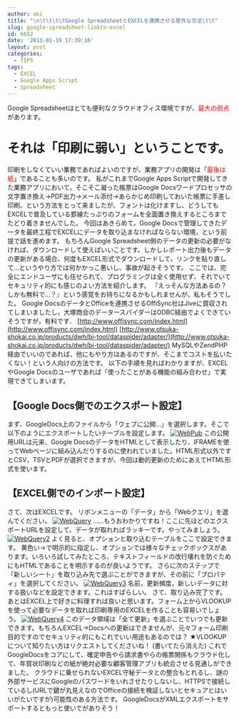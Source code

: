 ```yaml
---
author: aki
title: "\n\t\t\t\tGoogle SpreadsheetとEXCELを連携させる意外な方法\t\t"
slug: google-spreadsheet-linkto-excel
id: 6652
date: '2013-01-19 17:39:16'
layout: post
categories:
  - TIPS
tags:
  - EXCEL
  - Google Apps Script
  - Spreadsheet
---
```


Google Spreadsheetはとても便利なクラウドオフィス環境ですが、<span style="color: #ff0000;">最大の弱点</span>があります。

# それは「印刷に弱い」ということです。

印刷をしなくていい業務であればよいのですが、業務アプリの開発は「<span style="color: #ff0000;">最後は紙</span>」であることも多いのです。 私がこれまでGoogle Apps Scriptで開発してきた業務アプリにおいて，そこそこ凝った帳票はGoogle Docsワードプロセッサの文字置き換え→PDF出力→メール添付→あらかじめ印刷しておいた帳票に手差し印刷、という方法をとって来ましたが、フォントは化けますし、どうしてもEXCELで普及している罫線たっぷりのフォームを全面置き換えするところまでたどり着きませんでした。 今回はあきらめて，Google Docsで管理してきたデータを最終工程でEXCELにデータを取り込まなければならない環境，という前提で話を進めます。 もちろんGoogle Spreadsheet側のデータの更新の必要がなければ、ダウンロードして使えばいいことです。しかしレポート出力後もデータの更新がある場合、何度もEXCEL形式でダウンロードして，リンクを貼り直して…というやり方では何かかっこ悪いし、事故が起きそうです。 ここでは、完全にエンドユーザにも任せられて、プログラミングは全く使用せず、それでいてセキュリティ的にも感じのよい方法を紹介します。 『えっそんな方法あるの？しかも無料で…？』という感覚をお持ちになるかもしれませんが、私もそうでした。 Google DocsのデータとOfficeを連携させるOffiSync社はJiveに買収されてしまいましたし，大塚商会のデータースパイダーはODBC経由でよくできていそうですが，有料です． [http://www.offisync.com/index.html](http://www.offisync.com/index.html) [http://www.otsuka-shokai.co.jp/products/dwh/bi-tool/dataspider/adapter/](http://www.otsuka-shokai.co.jp/products/dwh/bi-tool/dataspider/adapter/) MySQLやZendPHP経由でいいのであれば、他にもやり方はあるのですが、そこまでコストを払いたくない！という人向けの方法です。 以下の手順を見ればわかりますが、EXCELやGoogle Docsのユーザであれば「使ったことがある機能の組み合わせ」で実現できてしまいます。

## 【Google Docs側でのエクスポート設定】

まず、GoogleDocs上のファイルから「ウェブに公開...」を選択します。そこで以下のようにエクスポートしたいテーブルを設定します。 [![WebPub](http://aki.shirai.as/wp-content/uploads/2013/01/WebPub.png)](http://aki.shirai.as/2013/01/google-spreadsheet-linkto-excel/webpub/) この公開用URLは元来、Google DocsのデータをHTMLとして表示したり、IFRAMEを使ってWebページに組み込んだりするのに使われていました。HTML形式以外ですとCSV，TSVとPDFが選択できますが、今回は動的更新のためにあえてHTML形式を使います。

## 【EXCEL側でのインポート設定】

さて、次はEXCELです。 リボンメニューの「データ」から「Webクエリ」を選んでください。 [![WebQuery](http://aki.shirai.as/wp-content/uploads/2013/01/WebQuery.png)](http://aki.shirai.as/2013/01/google-spreadsheet-linkto-excel/webquery/) ……もうおわかりですね！ここに先ほどのエクスポートURLを設定して、データが取れればラッキーです。やってみましょう。 [![WebQuery2](http://aki.shirai.as/wp-content/uploads/2013/01/WebQuery2.png)](http://aki.shirai.as/2013/01/google-spreadsheet-linkto-excel/webquery2/) よく見ると、オプションと取り込むテーブルをここで設定できます。 黄色い→で明示的に指定し、オプションでは様々なチェックボックスがあります。いろいろ試してみたところ、テキストフィールドの改行壊れを防ぐためにもHTMLであることを明示するのが良いようです。 さらに次のステップで「新しいシート」を取り込み先で選ぶことができますが、その前に「プロパティ」を選択してください。 [![WebQuery3](http://aki.shirai.as/wp-content/uploads/2013/01/WebQuery3.png)](http://aki.shirai.as/2013/01/google-spreadsheet-linkto-excel/webquery3/) 名前，更新頻度，新しいデータに対する扱いなどを設定できます。これはすばらしい。 さて、取り込み完了です。あとはEXCEL上で好きに料理すれば良いと思います。フォーム上からVLOOKUPを使って必要なデータを取れば印刷専用のEXCELを作ることも容易いでしょう。 [![WebQuery4](http://aki.shirai.as/wp-content/uploads/2013/01/WebQuery4-1024x211.png)](http://aki.shirai.as/2013/01/google-spreadsheet-linkto-excel/webquery4/) このデータ領域は「全て更新」を選ぶことでいつでも更新できます。もちろんEXCEL→Docsへの更新はできませんが、元々フォーム印刷目的ですのでセキュリティ的にもこれでいい用途もあるのでは？ ★VLOOKUPについて知りたい方はリクエストしてくださいね！ (書いてたら消えた) これでGoogleDocsをコアにして、確定申告やら請求書やらの帳票関係もクラウド化して、年賀状印刷などの紙が絶対必要な顧客管理アプリも統合させる見通しができました。 クラウドに乗せられないEXCEL守秘データとの整合もとれるし、謎の外部サービスにGoogleのパスワードをいれさせたりしないし、HTTPSで接続しているし(URLで鍵が丸見えなのでOfficeの接続を検証しないとセキュアとはいいがたいですが)可能性のある方法です。 GoogleDocsがXMLエクスポートをサポートするともっと使いでがありそう！